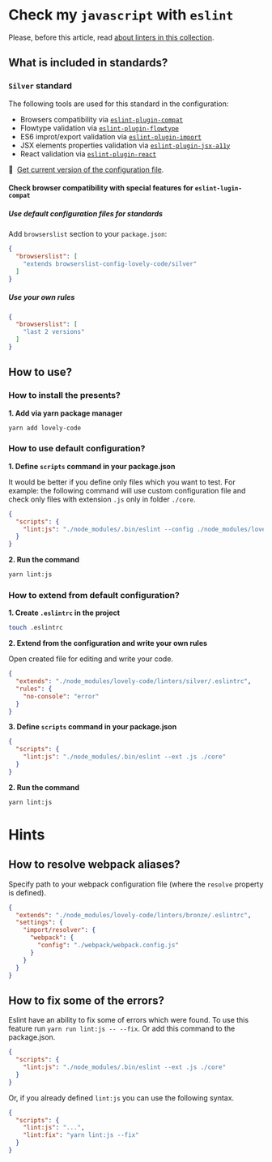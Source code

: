 # Check my `javascript` with `eslint`
Please, before this article, read [about linters in this collection](/docs/linters/readme.md).

## What is included in standards?
### `Silver` standard
The following tools are used for this standard in the configuration:
- Browsers compatibility via [`eslint-plugin-compat`](https://github.com/amilajack/eslint-plugin-compat)
- Flowtype validation via [`eslint-plugin-flowtype`](https://github.com/gajus/eslint-plugin-flowtype)
- ES6 improt/export validation via [`eslint-plugin-import`](https://github.com/benmosher/eslint-plugin-import)
- JSX elements properties validation via [`eslint-plugin-jsx-a11y`](https://github.com/evcohen/eslint-plugin-jsx-a11y)
- React validation via [`eslint-plugin-react`](https://github.com/yannickcr/eslint-plugin-react)

:floppy_disk:&nbsp;&nbsp;[Get current version of the configuration file](/linters/silver/.eslintrc).

#### Check browser compatibility with special features for `eslint-lugin-compat`
##### Use default configuration files for standards
Add `browserslist` section to your `package.json`:
```json
{
  "browserslist": [
    "extends browserslist-config-lovely-code/silver"
  ]
}
```

##### Use your own rules
```json
{
  "browserslist": [
    "last 2 versions"
  ]
}
```

## How to use?
### How to install the presents?
**1. Add via yarn package manager**
```bash
yarn add lovely-code
```

### How to use default configuration?
**1. Define `scripts` command in your package.json**

It would be better if you define only files which you want to test.
For example: the following command will use custom configuration file and check only files with extension `.js` only in folder `./core`.
```json
{
  "scripts": {
    "lint:js": "./node_modules/.bin/eslint --config ./node_modules/lovely-code/linters/silver/.eslintrc --ext .js  ./core"
  }
}
```

**2. Run the command**
```bash
yarn lint:js 
```

### How to extend from default configuration?
**1. Create `.eslintrc` in the project**
```bash
touch .eslintrc
```

**2. Extend from the configuration and write your own rules**

Open created file for editing and write your code.
```json
{
  "extends": "./node_modules/lovely-code/linters/silver/.eslintrc",
  "rules": {
    "no-console": "error"
  }
}
```

**3. Define `scripts` command in your package.json**
```json
{
  "scripts": {
    "lint:js": "./node_modules/.bin/eslint --ext .js ./core"
  }
}
```

**2. Run the command**
```bash
yarn lint:js 
```

# Hints
## How to resolve webpack aliases?
Specify path to your webpack configuration file (where the `resolve` property is defined).
```json
{
  "extends": "./node_modules/lovely-code/linters/bronze/.eslintrc",
  "settings": {
    "import/resolver": {
      "webpack": {
        "config": "./webpack/webpack.config.js"
      }
    }
  }
}
```

## How to fix some of the errors?
Eslint have an ability to fix some of errors which were found.
To use this feature run `yarn run lint:js -- --fix`.
Or add this command to the package.json.
```json
{
  "scripts": {
    "lint:js": "./node_modules/.bin/eslint --ext .js ./core"
  }
}
```

Or, if you already defined `lint:js` you can use the following syntax.
```json
{
  "scripts": {
    "lint:js": "...",
    "lint:fix": "yarn lint:js --fix"
  }
}
```
